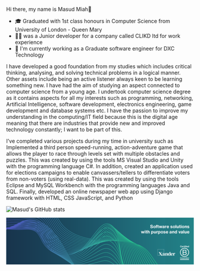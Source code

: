 Hi there, my name is Masud Miah:wave:

- 🎓 Graduated with 1st class honours in Computer Science from University of London -  Queen Mary
- 🧑‍💼 was a Junior developer for a company called CLIKD ltd for work experience
- 📗 I'm currently working as a Graduate software engineer for DXC Technology

l have developed a good foundation from my studies which includes critical thinking, analysing, and solving technical problems in a logical manner. Other assets include being an active listener always keen to be learning something new. I have had the aim of studying an aspect connected to computer science from a young age. I undertook computer science degree as it contains aspects for all my interests such as programming, networking, Artificial Intelligence, software development, electronics engineering, game development and database systems etc. I have the passion to improve my understanding in the computing/IT field because this is the digital age meaning that there are industries that provide new and improved technology constantly; l want to be part of this.

I’ve completed various projects during my time in university such as Implemented a third person speed-running, action-adventure game that allows the player to race through levels set with multiple obstacles and puzzles. This was created by using the tools MS Visual Studio and Unity with the programming language C#. In addition, created an application used for elections campaigns to enable canvassers/tellers to differentiate voters from non-voters (using real-data). This was created by using the tools Eclipse and MySQL Workbench with the programming languages Java and SQL. Finally, developed an online newspaper web app using Django framework with HTML, CSS JavaScript, and Python


![Masud's GitHub stats](https://github-readme-stats.vercel.app/api?username=MasudMiahGIT&show_icons=true&theme=tokyonight)

          

<img src="https://raw.githubusercontent.com/OliverCadman/OliverCadman/master/assets/images/LinkedIn%20Software%20%26%20Data%20Engineering.png"></img><br>

          
